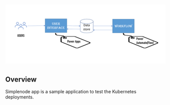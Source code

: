 # ![simplenodeapp](./flow.png)

## Overview

Simplenode app is a sample application to test the Kubernetes deployments.
